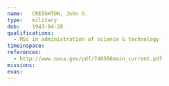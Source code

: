 ```yaml
---
name:	CREIGHTON, John O.
type:	military
dob:	1943-04-28
qualifications:
  - MSc in administration of science & technology
timeinspace:	
references:
  - http://www.nasa.gov/pdf/740566main_current.pdf
missions:
evas:
---
```


